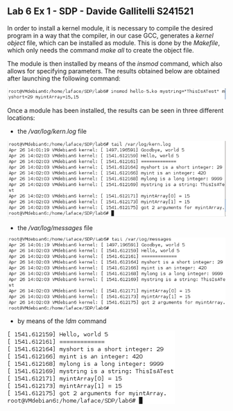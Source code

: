 ## Lab 6 Ex 1 - SDP - Davide Gallitelli S241521

In order to install a kernel module, it is necessary to compile the desired program in a way that the compiler, in our case GCC, generates a _kernel object_ file, which can be installed as module. This is done by the _Makefile_, which only needs the command _make all_ to create the object file.

The module is then installed by means of the _insmod_ command, which also allows for specifying parameters. The results obtained below are obtained after launching the following command:

![insmod_param](./insmod_param.png)

Once a module has been installed, the results can be seen in three different locations:
- the _/var/log/kern.log_ file

![kern_log_param](./kern_log_param.png)

- the _/var/log/messages_ file

![messages_param.png](./messages_param.png)

- by means of the _!dm_ command

![dm_param.png](./dm_param.png)
